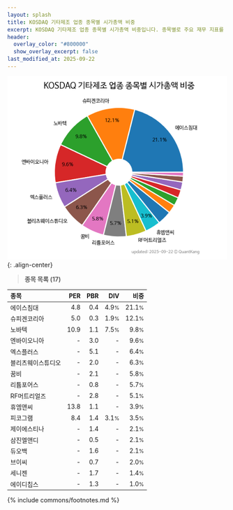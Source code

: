 ```yaml
---
layout: splash
title: KOSDAQ 기타제조 업종 종목별 시가총액 비중
excerpt: KOSDAQ 기타제조 업종 종목별 시가총액 비중입니다. 종목별로 주요 재무 지표를 함께 표시합니다.
header:
  overlay_color: "#800000"
  show_overlay_excerpt: false
last_modified_at: 2025-09-22
---
```



![KOSDAQ 기타제조 업종 종목별 시가총액 비중](/stats/sector/images/kosdaq_업종_기타제조_종목.png){: .align-center}


> **종목 목록 (17)**<a id="list"></a>

| **종목** | **PER** | **PBR** | **DIV** | **비중** |
| :------- | ------: | ------: | ------: | -------: |
| 에이스침대 | 4.8 | 0.4 | 4.9<small>%</small> | 21.1<small>%</small> |
| 슈피겐코리아 | 5.0 | 0.3 | 1.9<small>%</small> | 12.1<small>%</small> |
| 노바텍 | 10.9 | 1.1 | 7.5<small>%</small> | 9.8<small>%</small> |
| 엔바이오니아 | - | 3.0 | - | 9.6<small>%</small> |
| 엑스플러스 | - | 5.1 | - | 6.4<small>%</small> |
| 블리츠웨이스튜디오 | - | 2.0 | - | 6.3<small>%</small> |
| 꿈비 | - | 2.1 | - | 5.8<small>%</small> |
| 리튬포어스 | - | 0.8 | - | 5.7<small>%</small> |
| RF머트리얼즈 | - | 2.8 | - | 5.1<small>%</small> |
| 휴엠앤씨 | 13.8 | 1.1 | - | 3.9<small>%</small> |
| 피코그램 | 8.4 | 1.4 | 3.1<small>%</small> | 3.5<small>%</small> |
| 제이에스티나 | - | 1.4 | - | 2.1<small>%</small> |
| 삼진엘앤디 | - | 0.5 | - | 2.1<small>%</small> |
| 듀오백 | - | 1.6 | - | 2.1<small>%</small> |
| 브이씨 | - | 0.7 | - | 2.0<small>%</small> |
| 세니젠 | - | 1.7 | - | 1.4<small>%</small> |
| 에이디칩스 | - | 1.3 | - | 1.0<small>%</small> |

{% include commons/footnotes.md %}